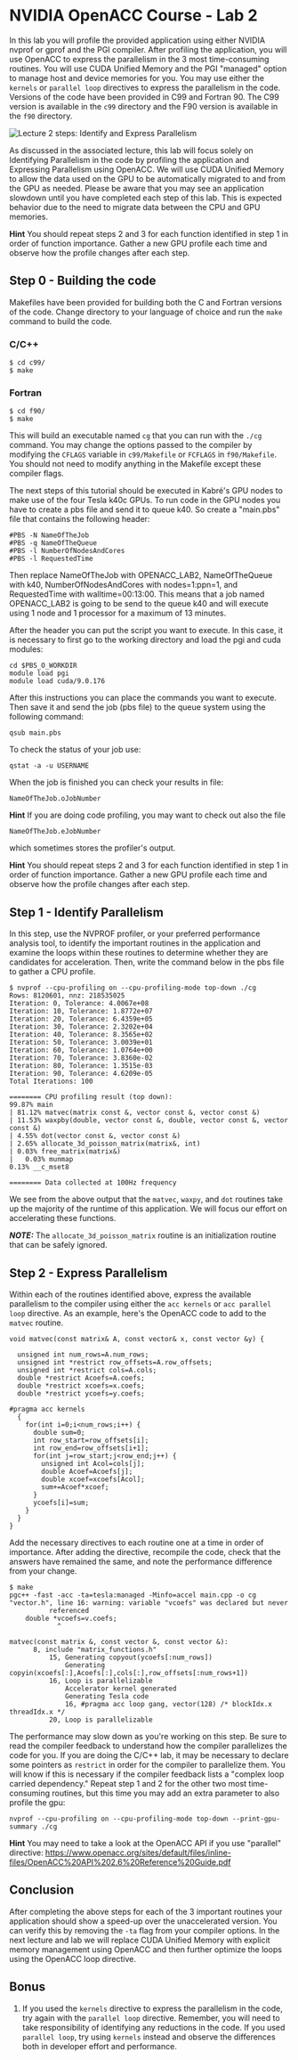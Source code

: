 NVIDIA OpenACC Course - Lab 2
=============================

In this lab you will profile the provided application using either NVIDIA
nvprof or gprof and the PGI compiler. After profiling the application, you will
use OpenACC to express the parallelism in the 3 most time-consuming routines.
You will use CUDA Unified Memory and the PGI "managed" option to manage host
and device memories for you. You may use either the `kernels` or `parallel loop` 
directives to express the parallelism in the code. Versions of the code
have been provided in C99 and Fortran 90. The C99 version is available in the
`c99` directory and the F90 version is available in the `f90` directory.

![Lecture 2 steps: Identify and Express Parallelism](Lecture_2_Steps.png)

As discussed in the associated lecture, this lab will focus solely on
Identifying Parallelism in the code by profiling the application and Expressing
Parallelism using OpenACC. We will use CUDA Unified Memory to allow the data
used on the GPU to be automatically migrated to and from the GPU as needed.
Please be aware that you may see an application slowdown until you have
completed each step of this lab. This is expected behavior due to the need to
migrate data between the CPU and GPU memories.

**Hint** You should repeat steps 2 and 3 for each function identified in step 1
in order of function importance. Gather a new GPU profile each time and observe
how the profile changes after each step.

Step 0 - Building the code
--------------------------

Makefiles have been provided for building both the C and Fortran versions of
the code. Change directory to your language of choice and run the `make`
command to build the code.

### C/C++

    $ cd c99/
    $ make
        
### Fortran

    $ cd f90/
    $ make
                
This will build an executable named `cg` that you can run with the `./cg`
command. You may change the options passed to the compiler by modifying the
`CFLAGS` variable in `c99/Makefile` or `FCFLAGS` in `f90/Makefile`. You should
not need to modify anything in the Makefile except these compiler flags.

The next steps of this tutorial should be executed in Kabré's GPU nodes to make
use of the four Tesla k40c GPUs. To run code in the GPU nodes you have to create
a pbs file and send it to queue k40. So create a "main.pbs" file that contains
the following header:

    #PBS -N NameOfTheJob
    #PBS -q NameOfTheQueue
    #PBS -l NumberOfNodesAndCores
    #PBS -l RequestedTime

Then replace NameOfTheJob with OPENACC_LAB2, NameOfTheQueue with k40,
NumberOfNodesAndCores with nodes=1:ppn=1, and RequestedTime with walltime=00:13:00.
This means that a job named OPENACC_LAB2 is going to be send to the queue k40 and
will execute using 1 node and 1 processor for a maximum of 13 minutes.

After the header you can put the script you want to execute. In this case, it is
necessary to first go to the working directory and load the pgi and cuda modules:

    cd $PBS_O_WORKDIR
    module load pgi
    module load cuda/9.0.176

After this instructions you can place the commands you want to execute. Then
save it and send the job (pbs file) to the queue system using the following
command:

    qsub main.pbs
    
To check the status of your job use:

    qstat -a -u USERNAME

When the job is finished you can check your results in file: 
    
    NameOfTheJob.oJobNumber    

**Hint** If you are doing code profiling, you may want to check out also the file

    NameOfTheJob.eJobNumber
    
which sometimes stores the profiler's output.

**Hint** You should repeat steps 2 and 3 for each function identified in step 1
in order of function importance. Gather a new GPU profile each time and observe
how the profile changes after each step.
 
Step 1 - Identify Parallelism
-----------------------------
In this step, use the NVPROF profiler, or your preferred performance analysis
tool, to identify the important routines in the application and examine the
loops within these routines to determine whether they are candidates for
acceleration. Then, write the command below in the pbs file to gather a CPU profile.

    $ nvprof --cpu-profiling on --cpu-profiling-mode top-down ./cg
    Rows: 8120601, nnz: 218535025
    Iteration: 0, Tolerance: 4.0067e+08
    Iteration: 10, Tolerance: 1.8772e+07
    Iteration: 20, Tolerance: 6.4359e+05
    Iteration: 30, Tolerance: 2.3202e+04
    Iteration: 40, Tolerance: 8.3565e+02
    Iteration: 50, Tolerance: 3.0039e+01
    Iteration: 60, Tolerance: 1.0764e+00
    Iteration: 70, Tolerance: 3.8360e-02
    Iteration: 80, Tolerance: 1.3515e-03
    Iteration: 90, Tolerance: 4.6209e-05
    Total Iterations: 100
    
    ======== CPU profiling result (top down):
    99.87% main
    | 81.12% matvec(matrix const &, vector const &, vector const &)
    | 11.53% waxpby(double, vector const &, double, vector const &, vector const &)
    | 4.55% dot(vector const &, vector const &)
    | 2.65% allocate_3d_poisson_matrix(matrix&, int)
    | 0.03% free_matrix(matrix&)
    |   0.03% munmap
    0.13% __c_mset8
    
    ======== Data collected at 100Hz frequency

We see from the above output that the `matvec`, `waxpy`, and `dot` routines
take up the majority of the runtime of this application. We will focus our
effort on accelerating these functions.

***NOTE:*** The `allocate_3d_poisson_matrix` routine is an initialization
routine that can be safely ignored.

Step 2 - Express Parallelism
-----------------------------
Within each of the routines identified above, express the available parallelism
to the compiler using either the `acc kernels` or `acc parallel loop`
directive. As an example, here's the OpenACC code to add to the `matvec`
routine.

    void matvec(const matrix& A, const vector& x, const vector &y) {
    
      unsigned int num_rows=A.num_rows;
      unsigned int *restrict row_offsets=A.row_offsets;
      unsigned int *restrict cols=A.cols;
      double *restrict Acoefs=A.coefs;
      double *restrict xcoefs=x.coefs;
      double *restrict ycoefs=y.coefs;
    
    #pragma acc kernels
      {
        for(int i=0;i<num_rows;i++) {
          double sum=0;
          int row_start=row_offsets[i];
          int row_end=row_offsets[i+1];
          for(int j=row_start;j<row_end;j++) {
            unsigned int Acol=cols[j];
            double Acoef=Acoefs[j];
            double xcoef=xcoefs[Acol];
            sum+=Acoef*xcoef;
          }
          ycoefs[i]=sum;
        }
      }
    }


Add the necessary directives 
to each routine one at a time in order
of importance. After adding the directive, recompile the code, check that the
answers have remained the same, and note the performance difference from your
change.

    $ make
    pgc++ -fast -acc -ta=tesla:managed -Minfo=accel main.cpp -o cg
    "vector.h", line 16: warning: variable "vcoefs" was declared but never
              referenced
        double *vcoefs=v.coefs;
                ^
    
    matvec(const matrix &, const vector &, const vector &):
          8, include "matrix_functions.h"
              15, Generating copyout(ycoefs[:num_rows])
                  Generating
    copyin(xcoefs[:],Acoefs[:],cols[:],row_offsets[:num_rows+1])
              16, Loop is parallelizable
                  Accelerator kernel generated
                  Generating Tesla code
                  16, #pragma acc loop gang, vector(128) /* blockIdx.x threadIdx.x */
              20, Loop is parallelizable
              
The performance may slow down as you're working on this step. Be sure
to read the compiler feedback to understand how the compiler parallelizes the
code for you. If you are doing the C/C++ lab, it may be necessary to declare
some pointers as `restrict` in order for the compiler to parallelize them. You
will know if this is necessary if the compiler feedback lists a "complex loop
carried dependency." Repeat step 1 and 2 for the other two most time-consuming
routines, but this time you may add an extra parameter to also profile the gpu:

    nvprof --cpu-profiling on --cpu-profiling-mode top-down --print-gpu-summary ./cg
    

**Hint** You may need to take a look at the OpenACC API if you use "parallel" directive: 
https://www.openacc.org/sites/default/files/inline-files/OpenACC%20API%202.6%20Reference%20Guide.pdf

Conclusion
----------
After completing the above steps for each of the 3 important routines your
application should show a speed-up over the unaccelerated version. You can
verify this by removing the `-ta` flag from your compiler options. In the next
lecture and lab we will replace CUDA Unified Memory with explicit memory
management using OpenACC and then further optimize the loops using the OpenACC
loop directive.

Bonus
-----
1. If you used the `kernels` directive to express the parallelism in the code,
try again with the `parallel loop` directive. Remember, you will need to take
responsibility of identifying any reductions in the code. If you used 
`parallel loop`, try using `kernels` instead and observe the differences both in
developer effort and performance.
